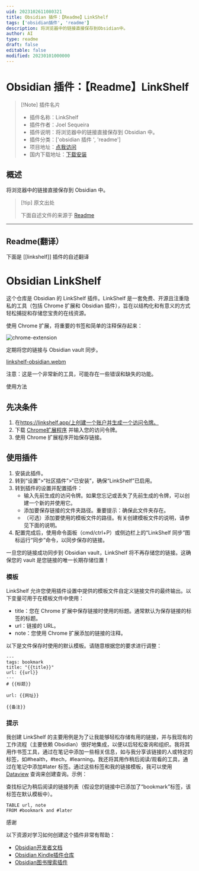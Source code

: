 ```yaml
---
uid: 2023102611080321
title: Obsidian 插件：【Readme】LinkShelf
tags: ['obsidian插件', 'readme']
description: 将浏览器中的链接直接保存到Obsidian中。
author: AI
type: readme
draft: false
editable: false
modified: 20230101000000
---
```


# Obsidian 插件：【Readme】LinkShelf

> [!Note] 插件名片
> - 插件名称：LinkShelf
> - 插件作者：Joel Sequeira
> - 插件说明：将浏览器中的链接直接保存到 Obsidian 中。
> - 插件分类：['obsidian 插件 ', 'readme']
> - 项目地址：[点我访问](https://github.com/joelseq/obsidian-linkshelf)
> - 国内下载地址：[下载安装](https://pkmer.cn/products/plugin/pluginMarket/?linkshelf)

## 概述

将浏览器中的链接直接保存到 Obsidian 中。

> [!tip] 原文出处
>
>下面自述文件的来源于 [Readme](https://ghproxy.net/https://raw.githubusercontent.com/joelseq/obsidian-linkstowr/main/README.md)
>

---

## Readme(翻译）

下面是 [[linkshelf]] 插件的自述翻译

# Obsidian LinkShelf

这个仓库是 Obsidian 的 LinkShelf 插件。LinkShelf 是一套免费、开源且注重隐私的工具（包括 Chrome 扩展和 Obsidian 插件），旨在以结构化和有意义的方式轻松捕捉和存储您宝贵的在线资源。

使用 Chrome 扩展，将重要的书签和简单的注释保存起来：

![chrome-extension](assets/linkshelf-chrome.png)

定期将您的链接与 Obsidian vault 同步。

[linkshelf-obsidian.webm](https://github.com/joelseq/obsidian-linkshelf/assets/12389411/fae8324c-ec3d-4fbc-9b07-23a21333c1c1)

注意：这是一个非常新的工具，可能存在一些错误和缺失的功能。

使用方法

## 先决条件

1. 在<https://linkshelf.app/上创建一个账户并生成一个访问令牌。>
2. 下载 [Chrome扩展程序](https://chrome.google.com/webstore/detail/linkshelf/ahppmgflbaeiphlkkgngijgmfapabgee) 并输入您的访问令牌。
3. 使用 Chrome 扩展程序开始保存链接。

## 使用插件

1. 安装此插件。
2. 转到“设置”>“社区插件”>“已安装”，确保“LinkShelf”已启用。
3. 转到插件的设置并配置插件：
    - 输入先前生成的访问令牌。如果您忘记或丢失了先前生成的令牌，可以创建一个新的并使用它。
    - 添加要保存链接的文件夹路径。重要提示：确保此文件夹存在。
    - （可选）添加要使用的模板文件的路径。有关创建模板文件的说明，请参见下面的说明。
4. 配置完成后，使用命令面板（cmd/ctrl+P）或侧边栏上的“LinkShelf 同步”图标运行“同步”命令，以同步保存的链接。

一旦您的链接成功同步到 Obsidian vault，LinkShelf 将不再存储您的链接。这确保您的 vault 是您链接的唯一长期存储位置！

### 模板

LinkShelf 允许您使用插件设置中提供的模板文件自定义链接文件的最终输出。以下变量可用于在模板文件中使用：

- title：您在 Chrome 扩展中保存链接时使用的标题。通常默认为保存链接的标签的标题。
- url：链接的 URL。
- note：您使用 Chrome 扩展添加的链接的注释。

以下是文件保存时使用的默认模板。请随意根据您的要求进行调整：

```
---
tags: bookmark
title: "{{title}}"
url: {{url}}
---
# {{标题}}

url: {{网址}}

{{备注}}
```

### 提示

我创建 LinkShelf 的主要用例是为了让我能够轻松存储有用的链接，并与我现有的工作流程（主要依赖 Obsidian）很好地集成，以便以后轻松查询和组织。我将其用作书签工具，通过在笔记中添加一些相关信息，如与我分享该链接的人或特定的标签，如#health，#tech，#learning。我还将其用作稍后阅读/观看的工具，通过在笔记中添加#later 标签。通过这些标签和我的链接模板，我可以使用 [Dataview](https://github.com/blacksmithgu/obsidian-dataview) 查询来创建查询。示例：

查找标记为稍后阅读的链接列表（假设您的链接中已添加了“bookmark”标签，该标签在默认模板中）。

```dataview
TABLE url, note
FROM #bookmark and #later
```

感谢

以下资源对学习如何创建这个插件非常有帮助：

- [Obsidian开发者文档](https://docs.obsidian.md/)
- [Obsidian Kindle插件仓库](https://github.com/hadynz/obsidian-kindle-plugin)
- [Obsidian图书搜索插件](https://github.com/anpigon/obsidian-book-search-plugin)



